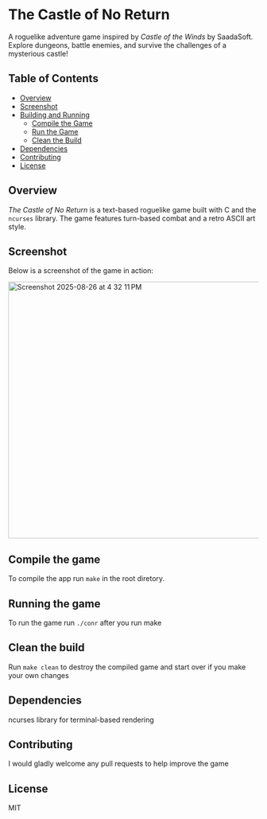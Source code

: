 # The Castle of No Return

A roguelike adventure game inspired by *Castle of the Winds* by SaadaSoft. Explore dungeons, battle enemies, and survive the challenges of a mysterious castle!

## Table of Contents
- [Overview](#overview)
- [Screenshot](#screenshot)
- [Building and Running](#building-and-running)
  - [Compile the Game](#compile-the-game)
  - [Run the Game](#run-the-game)
  - [Clean the Build](#clean-the-build)
- [Dependencies](#dependencies)
- [Contributing](#contributing)
- [License](#license)

## Overview
*The Castle of No Return* is a text-based roguelike game built with C and the `ncurses` library. The game features turn-based combat and a retro ASCII art style.

## Screenshot
Below is a screenshot of the game in action:

<img width="625" height="516" alt="Screenshot 2025-08-26 at 4 32 11 PM" src="https://github.com/user-attachments/assets/d06b34b2-567d-4df4-aa82-a6188cc22da3" />

## Compile the game
To compile the app run `make` in the root diretory. 

## Running the game
To run the game run `./conr` after you run make

## Clean the build
Run `make clean` to destroy the compiled game and start over if you make your own changes

## Dependencies
ncurses library for terminal-based rendering

## Contributing
I would gladly welcome any pull requests to help improve the game

## License
MIT
